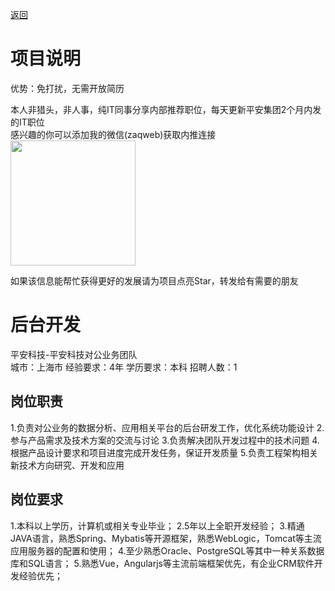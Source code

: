 [返回](../../)

# 项目说明

优势：免打扰，无需开放简历

本人非猎头，非人事，纯IT同事分享内部推荐职位，每天更新平安集团2个月内发的IT职位  
感兴趣的你可以添加我的微信(zaqweb)获取内推连接  
<img src="https://github.com/zaqweb/PA-IT-JOBS/blob/master/WechatICode.jpeg"  height="200" width="200">

如果该信息能帮忙获得更好的发展请为项目点亮Star，转发给有需要的朋友

# 后台开发
平安科技-平安科技对公业务团队  
城市：上海市 经验要求：4年 学历要求：本科  招聘人数：1

## 岗位职责
1.负责对公业务的数据分析、应用相关平台的后台研发工作，优化系统功能设计
2.参与产品需求及技术方案的交流与讨论
3.负责解决团队开发过程中的技术问题
4.根据产品设计要求和项目进度完成开发任务，保证开发质量
5.负责工程架构相关新技术方向研究、开发和应用

## 岗位要求
1.本科以上学历，计算机或相关专业毕业；
2.5年以上全职开发经验；
3.精通JAVA语言，熟悉Spring、Mybatis等开源框架，熟悉WebLogic，Tomcat等主流应用服务器的配置和使用；
4.至少熟悉Oracle、PostgreSQL等其中一种关系数据库和SQL语言；
5.熟悉Vue，Angularjs等主流前端框架优先，有企业CRM软件开发经验优先；





